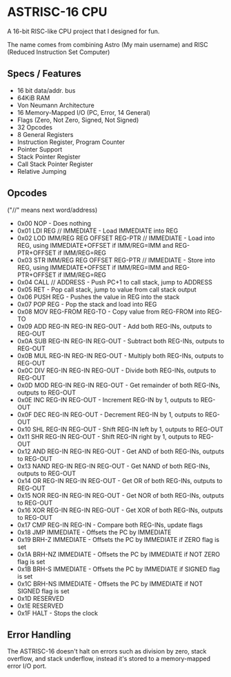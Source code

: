 # ASTRISC-16 CPU

A 16-bit RISC-like CPU project that I designed for fun.

The name comes from combining Astro (My main username) and RISC (Reduced Instruction Set Computer)

## Specs / Features

- 16 bit data/addr. bus
- 64KiB RAM
- Von Neumann Architecture
- 16 Memory-Mapped I/O (PC, Error, 14 General)
- Flags (Zero, Not Zero, Signed, Not Signed)
- 32 Opcodes
- 8 General Registers
- Instruction Register, Program Counter
- Pointer Support
- Stack Pointer Register
- Call Stack Pointer Register
- Relative Jumping

## Opcodes

("//" means next word/address)
- 0x00 NOP - Does nothing
- 0x01 LDI REG // IMMEDIATE - Load IMMEDIATE into REG
- 0x02 LOD IMM/REG REG OFFSET REG-PTR // IMMEDIATE - Load into REG, using IMMEDIATE+OFFSET if IMM/REG=IMM and REG-PTR+OFFSET if IMM/REG=REG
- 0x03 STR IMM/REG REG OFFSET REG-PTR // IMMEDIATE - Store into REG, using IMMEDIATE+OFFSET if IMM/REG=IMM and REG-PTR+OFFSET if IMM/REG=REG
- 0x04 CALL // ADDRESS - Push PC+1 to call stack, jump to ADDRESS
- 0x05 RET - Pop call stack, jump to value from call stack output
- 0x06 PUSH REG - Pushes the value in REG into the stack
- 0x07 POP REG - Pop the stack and load into REG
- 0x08 MOV REG-FROM REG-TO - Copy value from REG-FROM into REG-TO
- 0x09 ADD REG-IN REG-IN REG-OUT - Add both REG-INs, outputs to REG-OUT
- 0x0A SUB REG-IN REG-IN REG-OUT - Subtract both REG-INs, outputs to REG-OUT
- 0x0B MUL REG-IN REG-IN REG-OUT - Multiply both REG-INs, outputs to REG-OUT
- 0x0C DIV REG-IN REG-IN REG-OUT - Divide both REG-INs, outputs to REG-OUT
- 0x0D MOD REG-IN REG-IN REG-OUT - Get remainder of both REG-INs, outputs to REG-OUT
- 0x0E INC REG-IN REG-OUT - Increment REG-IN by 1, outputs to REG-OUT
- 0x0F DEC REG-IN REG-OUT - Decrement REG-IN by 1, outputs to REG-OUT
- 0x10 SHL REG-IN REG-OUT - Shift REG-IN left by 1, outputs to REG-OUT
- 0x11 SHR REG-IN REG-OUT - Shift REG-IN right by 1, outputs to REG-OUT
- 0x12 AND REG-IN REG-IN REG-OUT - Get AND of both REG-INs, outputs to REG-OUT
- 0x13 NAND REG-IN REG-IN REG-OUT - Get NAND of both REG-INs, outputs to REG-OUT
- 0x14 OR REG-IN REG-IN REG-OUT - Get OR of both REG-INs, outputs to REG-OUT
- 0x15 NOR REG-IN REG-IN REG-OUT - Get NOR of both REG-INs, outputs to REG-OUT
- 0x16 XOR REG-IN REG-IN REG-OUT - Get XOR of both REG-INs, outputs to REG-OUT
- 0x17 CMP REG-IN REG-IN - Compare both REG-INs, update flags
- 0x18 JMP IMMEDIATE - Offsets the PC by IMMEDIATE
- 0x19 BRH-Z IMMEDIATE - Offsets the PC by IMMEDIATE if ZERO flag is set
- 0x1A BRH-NZ IMMEDIATE - Offsets the PC by IMMEDIATE if NOT ZERO flag is set
- 0x1B BRH-S IMMEDIATE - Offsets the PC by IMMEDIATE if SIGNED flag is set
- 0x1C BRH-NS IMMEDIATE - Offsets the PC by IMMEDIATE if NOT SIGNED flag is set
- 0x1D RESERVED
- 0x1E RESERVED
- 0x1F HALT - Stops the clock

## Error Handling

The ASTRISC-16 doesn't halt on errors such as division by zero, stack overflow, and stack underflow, instead it's stored to a memory-mapped error I/O port.

